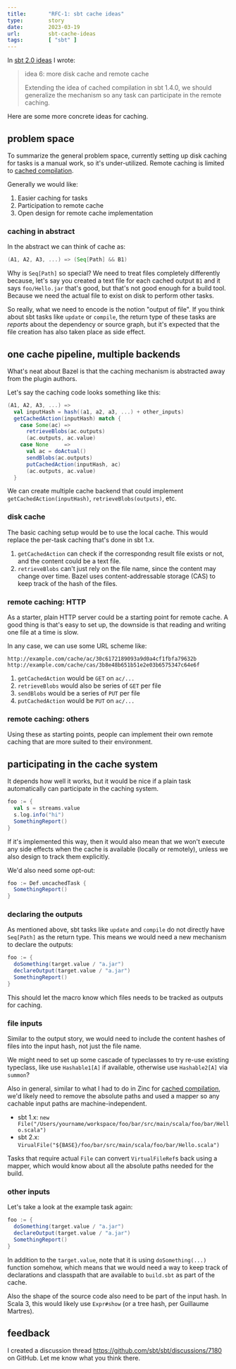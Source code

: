 ```yaml
---
title:       "RFC-1: sbt cache ideas"
type:        story
date:        2023-03-19
url:         sbt-cache-ideas
tags:        [ "sbt" ]
---
```


In [sbt 2.0 ideas](/sbt-2.0-ideas) I wrote:

> idea 6: more disk cache and remote cache
>
> Extending the idea of cached compilation in sbt 1.4.0, we should generalize the mechanism so any task can participate in the remote caching.

Here are some more concrete ideas for caching.

## problem space

To summarize the general problem space, currently setting up disk caching for tasks is a manual work, so it's under-utilized. Remote caching is limited to [cached compilation][cached-compilation-for-sbt].

Generally we would like:
1. Easier caching for tasks
2. Participation to remote cache
3. Open design for remote cache implementation

### caching in abstract

In the abstract we can think of cache as:

```scala
(A1, A2, A3, ...) => (Seq[Path] && B1)
```

Why is `Seq[Path]` so special? We need to treat files completely differently because, let's say you created a text file for each cached output `B1` and it says `foo/Hello.jar` that's good, but that's not good enough for a build tool. Because we need the actual file to exist on disk to perform other tasks.

So really, what we need to encode is the notion "output of file". If you think about sbt tasks like `update` or `compile`, the return type of these tasks are *reports* about the dependency or source graph, but it's expected that the file creation has also taken place as side effect.

## one cache pipeline, multiple backends

What's neat about Bazel is that the caching mechanism is abstracted away from the plugin authors.

Let's say the caching code looks something like this:

```scala
(A1, A2, A3, ...) =>
  val inputHash = hash((a1, a2, a3, ...) + other_inputs)
  getCachedAction(inputHash) match {
    case Some(ac) =>
      retrieveBlobs(ac.outputs)
      (ac.outputs, ac.value)
    case None     =>
      val ac = doActual()
      sendBlobs(ac.outputs)
      putCachedAction(inputHash, ac)
      (ac.outputs, ac.value)
  }
```

We can create multiple cache backend that could implement `getCachedAction(inputHash)`, `retrieveBlobs(outputs)`, etc.

### disk cache

The basic caching setup would be to use the local cache. This would replace the per-task caching that's done in sbt 1.x.

1. `getCachedAction` can check if the correspondng result file exists or not, and the content could be a text file.
2. `retrieveBlobs` can't just rely on the file name, since the content may change over time. Bazel uses content-addressable storage (CAS) to keep track of the hash of the files.

### remote caching: HTTP

As a starter, plain HTTP server could be a starting point for remote cache. A good thing is that's easy to set up, the downside is that reading and writing one file at a time is slow.

In any case, we can use some URL scheme like:

```
http://example.com/cache/ac/30c6172189093a9d0a4cf1fbfa79632b
http://example.com/cache/cas/3b8e48b651b51e2e03b6575347c64e6f
```

1. `getCachedAction` would be `GET` on `ac/...`
2. `retrieveBlobs` would also be series of `GET` per file
3. `sendBlobs` would be a series of `PUT` per file
4. `putCachedAction` would be `PUT` on `ac/...`

### remote caching: others

Using these as starting points, people can implement their own remote caching that are more suited to their environment.

## participating in the cache system

It depends how well it works, but it would be nice if a plain task automatically can participate in the caching system.

```scala
foo := {
  val s = streams.value
  s.log.info("hi")
  SomethingReport()
}
```

If it's implemented this way, then it would also mean that we won't execute any side effects when the cache is available (locally or remotely), unless we also design to track them explicitly.

We'd also need some opt-out:

```scala
foo := Def.uncachedTask {
  SomethingReport()
}
```

### declaring the outputs

As mentioned above, sbt tasks like `update` and `compile` do not directly have `Seq[Path]` as the return type. This means we would need a new mechanism to declare the outputs:

```scala
foo := {
  doSomething(target.value / "a.jar")
  declareOutput(target.value / "a.jar")
  SomethingReport()
}
```

This should let the macro know which files needs to be tracked as outputs for caching.

### file inputs

Similar to the output story, we would need to include the content hashes of files into the input hash, not just the file name.

We might need to set up some cascade of typeclasses to try re-use existing typeclass, like use `Hashable1[A]` if available, otherwise use `Hashable2[A]` via `summon`?

Also in general, similar to what I had to do in Zinc for [cached compilation][cached-compilation-for-sbt], we'd likely need to remove the absolute paths and used a mapper so any cachable input paths are machine-independent.

- sbt 1.x: `new File("/Users/yourname/workspace/foo/bar/src/main/scala/foo/bar/Hello.scala")`
- sbt 2.x: `VirualFile("${BASE}/foo/bar/src/main/scala/foo/bar/Hello.scala")`

Tasks that require actual `File` can convert `VirtualFileRef`s back using a mapper, which would know about all the absolute paths needed for the build.

### other inputs

Let's take a look at the example task again:

```scala
foo := {
  doSomething(target.value / "a.jar")
  declareOutput(target.value / "a.jar")
  SomethingReport()
}
```

In addition to the `target.value`, note that it is using `doSomething(...)` function somehow, which means that we would need a way to keep track of declarations and classpath that are available to `build.sbt` as part of the cache.

Also the shape of the source code also need to be part of the input hash. In Scala 3, this would likely use `Expr#show` (or a tree hash, per Guillaume Martres).

## feedback

I created a discussion thread <https://github.com/sbt/sbt/discussions/7180> on GitHub. Let me know what you think there.


  [cached-compilation-for-sbt]: /cached-compilation-for-sbt/